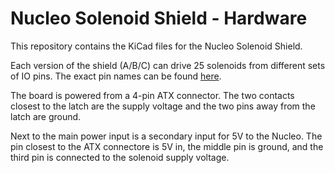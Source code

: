 # Nucleo Solenoid Shield - Hardware

This repository contains the KiCad files for the Nucleo Solenoid Shield.

Each version of the shield (A/B/C) can drive 25 solenoids from different sets of IO pins. The exact pin names can be found [here](https://docs.google.com/spreadsheets/d/1F1l6_GBWTKrIMixAlwO8Ikh-0bkGv4sUIIGNAyeHcug/edit?usp=sharing). 

The board is powered from a 4-pin ATX connector. The two contacts closest to the latch are the supply voltage and the two pins away from the latch are ground.

Next to the main power input is a secondary input for 5V to the Nucleo. The pin closest to the ATX connectore is 5V in, the middle pin is ground, and the third pin is connected to the solenoid supply voltage.
